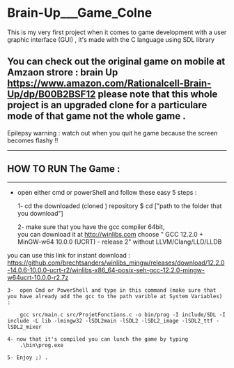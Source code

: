 # Brain-Up___Game_Colne
This is my very first project when it comes to game development with a user graphic interface (GUI) , it's made with the C language using SDL library  

You can check out the original game on mobile at Amzaon strore : brain Up https://www.amazon.com/Rationalcell-Brain-Up/dp/B00B2BSF12
please note that this whole project is an upgraded clone for a particulare mode of that game not the whole game .
--------------------------------------------------------------------------------------------------------------------------------------

Epilepsy warning : watch out when you quit he game because the screen becomes flashy !! 

---------------------------------------------------------------------------------------------------------------------------------------

HOW TO RUN The Game : 
----
---
 * open either cmd or powerShell and follow these easy 5 steps :
	
	1- cd the downloaded (cloned ) repository
		$ cd ["path to the folder that you download"]
  
	2- make sure that you have the gcc compiler 64bit,  
you can download it at http://winlibs.com choose " GCC 12.2.0 + MinGW-w64 10.0.0 (UCRT) - release 2"  without LLVM/Clang/LLD/LLDB 

you can use this link for instant download : 
  https://github.com/brechtsanders/winlibs_mingw/releases/download/12.2.0-14.0.6-10.0.0-ucrt-r2/winlibs-x86_64-posix-seh-gcc-12.2.0-mingw-w64ucrt-10.0.0-r2.7z
		

	3-  open Cmd or PowerShell and type in this command (make sure that you have already add the gcc to the path varible at System Variables) :
		
		gcc src/main.c src/ProjetFonctions.c -o bin/prog -I include/SDL -I include -L lib -lmingw32 -lSDL2main -lSDL2 -lSDL2_image -lSDL2_ttf -lSDL2_mixer
		
	4- now that it's compiled you can lunch the game by typing
		.\bin\prog.exe
	
	5- Enjoy ;) .

